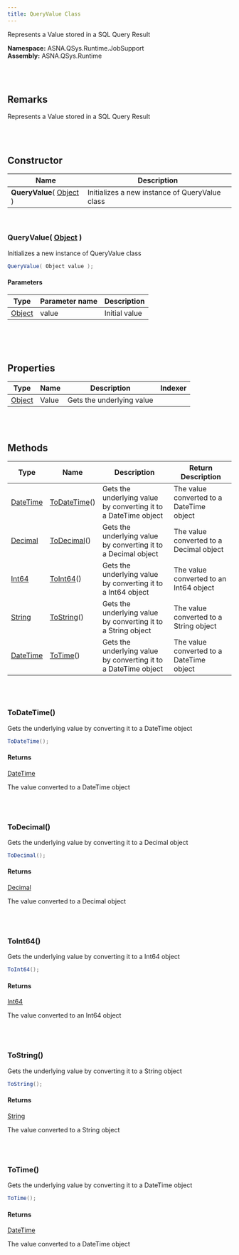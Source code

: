 ```yaml
---
title: QueryValue Class
---
```


Represents a Value stored in a SQL Query Result

**Namespace:** ASNA.QSys.Runtime.JobSupport <br/>
**Assembly:** ASNA.QSys.Runtime

<br>
<br>

## Remarks

Represents a Value stored in a SQL Query Result

[//]: # ($$TODO: Complete the Remarks section.)

<br>
<br>

## Constructor

| Name |  Description 
| --- | --- 
| **QueryValue**( [Object](https://docs.microsoft.com/en-us/dotnet/api/system.object) ) | Initializes a new instance of QueryValue class

<br>

### QueryValue( [Object](https://docs.microsoft.com/en-us/dotnet/api/system.object) )

Initializes a new instance of QueryValue class

```cs
QueryValue( Object value );
```

#### Parameters

| Type | Parameter name | Description
| --- | --- | ---
| [Object](https://docs.microsoft.com/en-us/dotnet/api/system.object) | value | Initial value 

<br>


<br>
<br>

## Properties

| Type | Name | Description | Indexer
| --- | --- | --- | --- 
| [Object](https://docs.microsoft.com/en-us/dotnet/api/system.object) | Value | Gets the underlying value | 

<br>
<br>

## Methods

| Type | Name | Description | Return Description 
| --- | --- | --- | --- 
| [DateTime](https://docs.microsoft.com/en-us/dotnet/api/system.datetime) | [ToDateTime](#todatetime)() | Gets the underlying value by converting it to a DateTime object | The value converted to a DateTime object
| [Decimal](https://docs.microsoft.com/en-us/dotnet/api/system.decimal) | [ToDecimal](#todecimal)() | Gets the underlying value by converting it to a Decimal object | The value converted to a Decimal object
| [Int64]($$TODO-Int64.html) | [ToInt64](#toint64)() | Gets the underlying value by converting it to a Int64 object | The value converted to an Int64 object
| [String](https://docs.microsoft.com/en-us/dotnet/api/system.string) | [ToString](#tostring)() | Gets the underlying value by converting it to a String object | The value converted to a String object
| [DateTime](https://docs.microsoft.com/en-us/dotnet/api/system.datetime) | [ToTime](#totime)() | Gets the underlying value by converting it to a DateTime object | The value converted to a DateTime object

<br>
<br>

### ToDateTime()

Gets the underlying value by converting it to a DateTime object

```cs
ToDateTime();
```

#### Returns

[DateTime](https://docs.microsoft.com/en-us/dotnet/api/system.datetime)

The value converted to a DateTime object


<br>
<br>

### ToDecimal()

Gets the underlying value by converting it to a Decimal object

```cs
ToDecimal();
```

#### Returns

[Decimal](https://docs.microsoft.com/en-us/dotnet/api/system.decimal)

The value converted to a Decimal object


<br>
<br>

### ToInt64()

Gets the underlying value by converting it to a Int64 object

```cs
ToInt64();
```

#### Returns

[Int64]($$TODO-Int64.html)

The value converted to an Int64 object


<br>
<br>

### ToString()

Gets the underlying value by converting it to a String object

```cs
ToString();
```

#### Returns

[String](https://docs.microsoft.com/en-us/dotnet/api/system.string)

The value converted to a String object


<br>
<br>

### ToTime()

Gets the underlying value by converting it to a DateTime object

```cs
ToTime();
```

#### Returns

[DateTime](https://docs.microsoft.com/en-us/dotnet/api/system.datetime)

The value converted to a DateTime object


<br>
<br>

